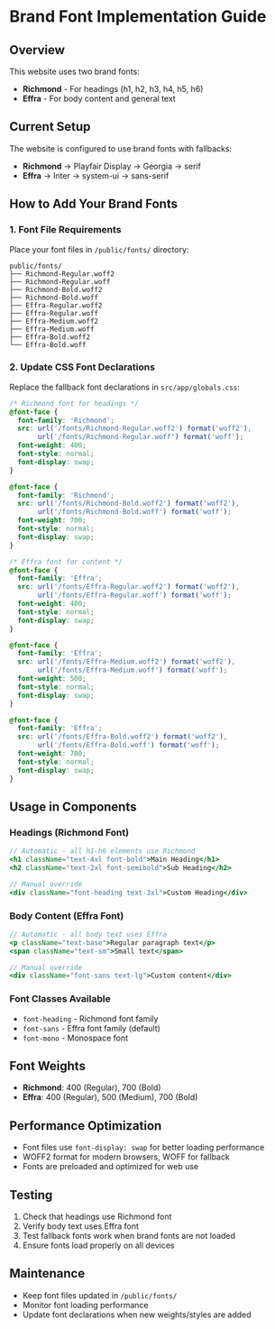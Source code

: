 # Brand Font Implementation Guide

## Overview
This website uses two brand fonts:
- **Richmond** - For headings (h1, h2, h3, h4, h5, h6)
- **Effra** - For body content and general text

## Current Setup
The website is configured to use brand fonts with fallbacks:
- **Richmond** → Playfair Display → Georgia → serif
- **Effra** → Inter → system-ui → sans-serif

## How to Add Your Brand Fonts

### 1. Font File Requirements
Place your font files in `/public/fonts/` directory:

```
public/fonts/
├── Richmond-Regular.woff2
├── Richmond-Regular.woff
├── Richmond-Bold.woff2
├── Richmond-Bold.woff
├── Effra-Regular.woff2
├── Effra-Regular.woff
├── Effra-Medium.woff2
├── Effra-Medium.woff
├── Effra-Bold.woff2
└── Effra-Bold.woff
```

### 2. Update CSS Font Declarations
Replace the fallback font declarations in `src/app/globals.css`:

```css
/* Richmond font for headings */
@font-face {
  font-family: 'Richmond';
  src: url('/fonts/Richmond-Regular.woff2') format('woff2'),
       url('/fonts/Richmond-Regular.woff') format('woff');
  font-weight: 400;
  font-style: normal;
  font-display: swap;
}

@font-face {
  font-family: 'Richmond';
  src: url('/fonts/Richmond-Bold.woff2') format('woff2'),
       url('/fonts/Richmond-Bold.woff') format('woff');
  font-weight: 700;
  font-style: normal;
  font-display: swap;
}

/* Effra font for content */
@font-face {
  font-family: 'Effra';
  src: url('/fonts/Effra-Regular.woff2') format('woff2'),
       url('/fonts/Effra-Regular.woff') format('woff');
  font-weight: 400;
  font-style: normal;
  font-display: swap;
}

@font-face {
  font-family: 'Effra';
  src: url('/fonts/Effra-Medium.woff2') format('woff2'),
       url('/fonts/Effra-Medium.woff') format('woff');
  font-weight: 500;
  font-style: normal;
  font-display: swap;
}

@font-face {
  font-family: 'Effra';
  src: url('/fonts/Effra-Bold.woff2') format('woff2'),
       url('/fonts/Effra-Bold.woff') format('woff');
  font-weight: 700;
  font-style: normal;
  font-display: swap;
}
```

## Usage in Components

### Headings (Richmond Font)
```jsx
// Automatic - all h1-h6 elements use Richmond
<h1 className="text-4xl font-bold">Main Heading</h1>
<h2 className="text-2xl font-semibold">Sub Heading</h2>

// Manual override
<div className="font-heading text-3xl">Custom Heading</div>
```

### Body Content (Effra Font)
```jsx
// Automatic - all body text uses Effra
<p className="text-base">Regular paragraph text</p>
<span className="text-sm">Small text</span>

// Manual override
<div className="font-sans text-lg">Custom content</div>
```

### Font Classes Available
- `font-heading` - Richmond font family
- `font-sans` - Effra font family (default)
- `font-mono` - Monospace font

## Font Weights
- **Richmond**: 400 (Regular), 700 (Bold)
- **Effra**: 400 (Regular), 500 (Medium), 700 (Bold)

## Performance Optimization
- Font files use `font-display: swap` for better loading performance
- WOFF2 format for modern browsers, WOFF for fallback
- Fonts are preloaded and optimized for web use

## Testing
1. Check that headings use Richmond font
2. Verify body text uses Effra font
3. Test fallback fonts work when brand fonts are not loaded
4. Ensure fonts load properly on all devices

## Maintenance
- Keep font files updated in `/public/fonts/`
- Monitor font loading performance
- Update font declarations when new weights/styles are added 